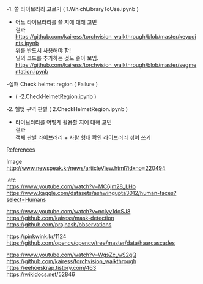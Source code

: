 -1. 쓸 라이브러리 고르기 ( 1.WhichLibraryToUse.ipynb )  
- 어느 라이브러리를 쓸 지에 대해 고민  
결과 
https://github.com/kairess/torchvision_walkthrough/blob/master/keypoints.ipynb  
위를 반드시 사용해야 함!  
밑의 코드를 추가하는 것도 좋아 보임.
https://github.com/kairess/torchvision_walkthrough/blob/master/segmentation.ipynb
  
-실패 Check helmet region ( Failure )  
- ( -2.CheckHelmetRegion.ipynb )  


-2. 헬맷 구역 판별 ( 2.CheckHelmetRegion.ipynb )  
- 라이브러리를 어떻게 활용할 지에 대해 고민  
결과  
객체 판별 라이브러리 + 사람 형태 확인 라이브러리 섞어 쓰기

References  
  
Image  
http://www.newspeak.kr/news/articleView.html?idxno=220494  
  
.etc  
https://www.youtube.com/watch?v=MC6jm28_LHo  
https://www.kaggle.com/datasets/ashwingupta3012/human-faces?select=Humans  
  
https://www.youtube.com/watch?v=ncIyy1doSJ8  
https://github.com/kairess/mask-detection  
https://github.com/prajnasb/observations  
  
https://pinkwink.kr/1124  
https://github.com/opencv/opencv/tree/master/data/haarcascades  
  
https://www.youtube.com/watch?v=WgsZc_wS2qQ  
https://github.com/kairess/torchvision_walkthrough  
https://eehoeskrap.tistory.com/463  
https://wikidocs.net/52846  